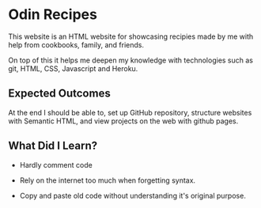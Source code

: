 # Odin Recipes

This website is an HTML website for showcasing recipies made by me with help from cookbooks, family, and friends.

On top of this it helps me deepen my knowledge with technologies such as git, HTML, CSS, Javascript and Heroku.


## Expected Outcomes

At the end I should be able to, set up GitHub repository, structure websites with Semantic HTML, and view projects on the web with github pages.

## What Did I Learn?

- Hardly comment code 

- Rely on the internet too much when forgetting syntax. 

- Copy and paste old code without understanding it's original purpose.


